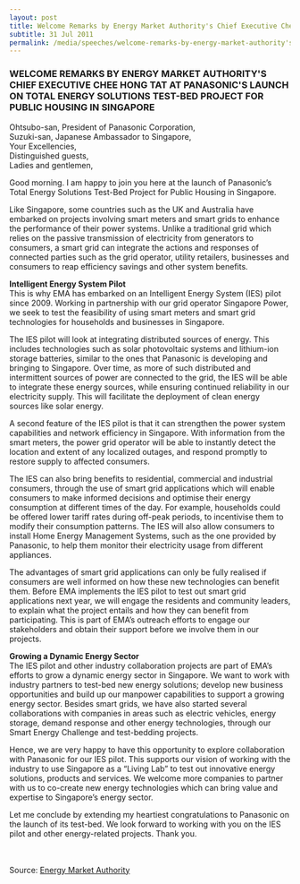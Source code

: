 ```yaml
---
layout: post
title: Welcome Remarks by Energy Market Authority's Chief Executive Chee Hong Tat at Panasonic's launch on total energy solutions test-bed project for public housing in Singapore
subtitle: 31 Jul 2011
permalink: /media/speeches/welcome-remarks-by-energy-market-authority's-chief-executive-chee-hong-tat-at-panasonic's-launch-on-total-energy-solutions-test-bed-project-for-public-housing-in-singapore
---
```


### WELCOME REMARKS BY ENERGY MARKET AUTHORITY'S CHIEF EXECUTIVE CHEE HONG TAT AT PANASONIC'S LAUNCH ON TOTAL ENERGY SOLUTIONS TEST-BED PROJECT FOR PUBLIC HOUSING IN SINGAPORE

Ohtsubo-san, President of Panasonic Corporation,  
Suzuki-san, Japanese Ambassador to Singapore,  
Your Excellencies,  
Distinguished guests,  
Ladies and gentlemen,

Good morning. I am happy to join you here at the launch of Panasonic’s Total Energy Solutions Test-Bed Project for Public Housing in Singapore.

Like Singapore, some countries such as the UK and Australia have embarked on projects involving smart meters and smart grids to enhance the performance of their power systems. Unlike a traditional grid which relies on the passive transmission of electricity from generators to consumers, a smart grid can integrate the actions and responses of connected parties such as the grid operator, utility retailers, businesses and consumers to reap efficiency savings and other system benefits.

**Intelligent Energy System Pilot**  
This is why EMA has embarked on an Intelligent Energy System (IES) pilot since 2009. Working in partnership with our grid operator Singapore Power, we seek to test the feasibility of using smart meters and smart grid technologies for households and businesses in Singapore.

The IES pilot will look at integrating distributed sources of energy. This includes technologies such as solar photovoltaic systems and lithium-ion storage batteries, similar to the ones that Panasonic is developing and bringing to Singapore. Over time, as more of such distributed and intermittent sources of power are connected to the grid, the IES will be able to integrate these energy sources, while ensuring continued reliability in our electricity supply. This will facilitate the deployment of clean energy sources like solar energy.

A second feature of the IES pilot is that it can strengthen the power system capabilities and network efficiency in Singapore. With information from the smart meters, the power grid operator will be able to instantly detect the location and extent of any localized outages, and respond promptly to restore supply to affected consumers.

The IES can also bring benefits to residential, commercial and industrial consumers, through the use of smart grid applications which will enable consumers to make informed decisions and optimise their energy consumption at different times of the day. For example, households could be offered lower tariff rates during off-peak periods, to incentivise them to modify their consumption patterns. The IES will also allow consumers to install Home Energy Management Systems, such as the one provided by Panasonic, to help them monitor their electricity usage from different appliances.

The advantages of smart grid applications can only be fully realised if consumers are well informed on how these new technologies can benefit them. Before EMA implements the IES pilot to test out smart grid applications next year, we will engage the residents and community leaders, to explain what the project entails and how they can benefit from participating. This is part of EMA’s outreach efforts to engage our stakeholders and obtain their support before we involve them in our projects.

**Growing a Dynamic Energy Sector**  
The IES pilot and other industry collaboration projects are part of EMA’s efforts to grow a dynamic energy sector in Singapore. We want to work with industry partners to test-bed new energy solutions; develop new business opportunities and build up our manpower capabilities to support a growing energy sector. Besides smart grids, we have also started several collaborations with companies in areas such as electric vehicles, energy storage, demand response and other energy technologies, through our Smart Energy Challenge and test-bedding projects.

Hence, we are very happy to have this opportunity to explore collaboration with Panasonic for our IES pilot. This supports our vision of working with the industry to use Singapore as a “Living Lab” to test out innovative energy solutions, products and services. We welcome more companies to partner with us to co-create new energy technologies which can bring value and expertise to Singapore’s energy sector.

Let me conclude by extending my heartiest congratulations to Panasonic on the launch of its test-bed. We look forward to working with you on the IES pilot and other energy-related projects. Thank you.  
<br><br>






Source: [<a href="https://www.ema.gov.sg/speech.aspx?news_sid=20140609jyadniC0hsfm" target="_blank">Energy Market Authority</a>](https://www.ema.gov.sg/speech.aspx?news_sid=20140609jyadniC0hsfm)
